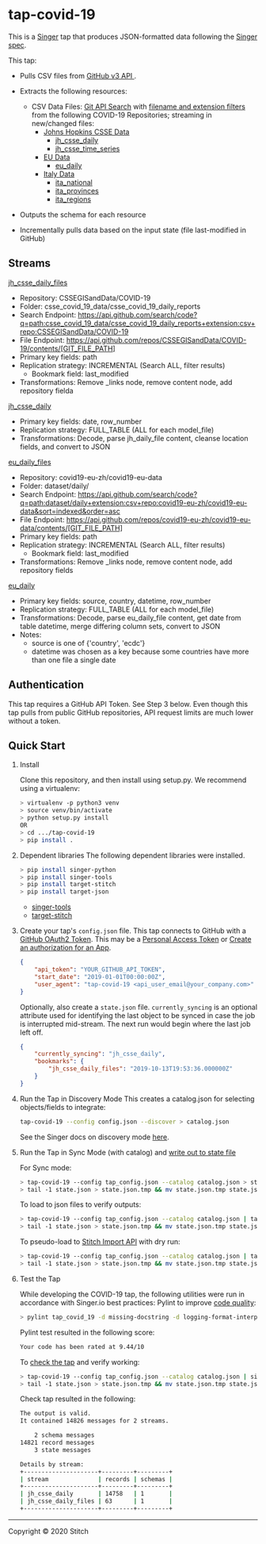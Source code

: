 # tap-covid-19

This is a [Singer](https://singer.io) tap that produces JSON-formatted data
following the [Singer
spec](https://github.com/singer-io/getting-started/blob/master/SPEC.md).

This tap:

- Pulls CSV files from [GitHub v3 API ](https://developer.github.com/v3/).
- Extracts the following resources:
  - CSV Data Files: [Git API Search](https://developer.github.com/v3/search/#search-code) with [filename and extension filters](https://help.github.com/en/articles/searching-code) from the following COVID-19 Repositories; streaming in new/changed files:
    - [Johns Hopkins CSSE Data](https://github.com/CSSEGISandData/COVID-19)
      - [jh_csse_daily](https://github.com/CSSEGISandData/COVID-19/tree/master/csse_covid_19_data/csse_covid_19_daily_reports)
      - [jh_csse_time_series](https://github.com/CSSEGISandData/COVID-19/tree/master/csse_covid_19_data/csse_covid_19_time_series)
    - [EU Data](https://github.com/covid19-eu-zh/covid19-eu-data)
      - [eu_daily](https://github.com/covid19-eu-zh/covid19-eu-data/tree/master/dataset)
    - [Italy Data](https://github.com/pcm-dpc/COVID-19)
      - [ita_national](https://github.com/pcm-dpc/COVID-19/tree/master/dati-andamento-nazionale)
      - [ita_provinces](https://github.com/pcm-dpc/COVID-19/tree/master/dati-province)
      - [ita_regions](https://github.com/pcm-dpc/COVID-19/tree/master/dati-regioni)

- Outputs the schema for each resource
- Incrementally pulls data based on the input state (file last-modified in GitHub)


## Streams

[jh_csse_daily_files](https://github.com/CSSEGISandData/COVID-19/tree/master/csse_covid_19_data/csse_covid_19_daily_reports)
- Repository: CSSEGISandData/COVID-19
- Folder: csse_covid_19_data/csse_covid_19_daily_reports
- Search Endpoint: https://api.github.com/search/code?q=path:csse_covid_19_data/csse_covid_19_daily_reports+extension:csv+repo:CSSEGISandData/COVID-19
- File Endpoint: https://api.github.com/repos/CSSEGISandData/COVID-19/contents/[GIT_FILE_PATH]
- Primary key fields: path
- Replication strategy: INCREMENTAL (Search ALL, filter results)
  - Bookmark field: last_modified
- Transformations: Remove _links node, remove content node, add repository fielda

[jh_csse_daily](https://github.com/CSSEGISandData/COVID-19/tree/master/csse_covid_19_data/csse_covid_19_daily_reports)
- Primary key fields: date, row_number
- Replication strategy: FULL_TABLE (ALL for each model_file)
- Transformations: Decode, parse jh_daily_file content, cleanse location fields, and convert to JSON

[eu_daily_files](https://github.com/covid19-eu-zh/covid19-eu-data/tree/master/dataset/daily)
- Repository: covid19-eu-zh/covid19-eu-data
- Folder: dataset/daily/
- Search Endpoint: https://api.github.com/search/code?q=path:dataset/daily+extension:csv+repo:covid19-eu-zh/covid19-eu-data&sort=indexed&order=asc
- File Endpoint: https://api.github.com/repos/covid19-eu-zh/covid19-eu-data/contents/[GIT_FILE_PATH]
- Primary key fields: path
- Replication strategy: INCREMENTAL (Search ALL, filter results)
  - Bookmark field: last_modified
- Transformations: Remove _links node, remove content node, add repository fields

[eu_daily](https://github.com/covid19-eu-zh/covid19-eu-data/tree/master/dataset/daily)
- Primary key fields: source, country, datetime, row_number
- Replication strategy: FULL_TABLE (ALL for each model_file)
- Transformations: Decode, parse eu_daily_file content, get date from table datetime, merge differing column sets, convert to JSON
- Notes:
    - source is one of {'country', 'ecdc'}
    - datetime was chosen as a key because some countries have more than one file a single date


## Authentication
This tap requires a GitHub API Token. See Step 3 below.
Even though this tap pulls from public GitHub repositories, API request limits are much lower without a token.

## Quick Start

1. Install

    Clone this repository, and then install using setup.py. We recommend using a virtualenv:

    ```bash
    > virtualenv -p python3 venv
    > source venv/bin/activate
    > python setup.py install
    OR
    > cd .../tap-covid-19
    > pip install .
    ```
2. Dependent libraries
    The following dependent libraries were installed.
    ```bash
    > pip install singer-python
    > pip install singer-tools
    > pip install target-stitch
    > pip install target-json
    
    ```
    - [singer-tools](https://github.com/singer-io/singer-tools)
    - [target-stitch](https://github.com/singer-io/target-stitch)

3. Create your tap's `config.json` file. This tap connects to GitHub with a [GitHub OAuth2 Token](https://developer.github.com/v3/#authentication). This may be a [Personal Access Token](https://github.com/settings/tokens) or [Create an authorization for an App](https://developer.github.com/v3/oauth_authorizations/#create-a-new-authorization). 

    ```json
    {
        "api_token": "YOUR_GITHUB_API_TOKEN",
        "start_date": "2019-01-01T00:00:00Z",
        "user_agent": "tap-covid-19 <api_user_email@your_company.com>"
    }
    ```

    
    Optionally, also create a `state.json` file. `currently_syncing` is an optional attribute used for identifying the last object to be synced in case the job is interrupted mid-stream. The next run would begin where the last job left off.

    ```json
    {
        "currently_syncing": "jh_csse_daily",
        "bookmarks": {
            "jh_csse_daily_files": "2019-10-13T19:53:36.000000Z"
        }
    }
    ```

4. Run the Tap in Discovery Mode
    This creates a catalog.json for selecting objects/fields to integrate:
    ```bash
    tap-covid-19 --config config.json --discover > catalog.json
    ```
   See the Singer docs on discovery mode
   [here](https://github.com/singer-io/getting-started/blob/master/docs/DISCOVERY_MODE.md#discovery-mode).

5. Run the Tap in Sync Mode (with catalog) and [write out to state file](https://github.com/singer-io/getting-started/blob/master/docs/RUNNING_AND_DEVELOPING.md#running-a-singer-tap-with-a-singer-target)

    For Sync mode:
    ```bash
    > tap-covid-19 --config tap_config.json --catalog catalog.json > state.json
    > tail -1 state.json > state.json.tmp && mv state.json.tmp state.json
    ```
    To load to json files to verify outputs:
    ```bash
    > tap-covid-19 --config tap_config.json --catalog catalog.json | target-json > state.json
    > tail -1 state.json > state.json.tmp && mv state.json.tmp state.json
    ```
    To pseudo-load to [Stitch Import API](https://github.com/singer-io/target-stitch) with dry run:
    ```bash
    > tap-covid-19 --config tap_config.json --catalog catalog.json | target-stitch --config target_config.json --dry-run > state.json
    > tail -1 state.json > state.json.tmp && mv state.json.tmp state.json
    ```

6. Test the Tap
    
    While developing the COVID-19 tap, the following utilities were run in accordance with Singer.io best practices:
    Pylint to improve [code quality](https://github.com/singer-io/getting-started/blob/master/docs/BEST_PRACTICES.md#code-quality):
    ```bash
    > pylint tap_covid_19 -d missing-docstring -d logging-format-interpolation -d too-many-locals -d too-many-arguments
    ```
    Pylint test resulted in the following score:
    ```bash
    Your code has been rated at 9.44/10
    ```

    To [check the tap](https://github.com/singer-io/singer-tools#singer-check-tap) and verify working:
    ```bash
    > tap-covid-19 --config tap_config.json --catalog catalog.json | singer-check-tap > state.json
    > tail -1 state.json > state.json.tmp && mv state.json.tmp state.json
    ```
    Check tap resulted in the following:
    ```bash
    The output is valid.
    It contained 14826 messages for 2 streams.

        2 schema messages
    14821 record messages
        3 state messages

    Details by stream:
    +---------------------+---------+---------+
    | stream              | records | schemas |
    +---------------------+---------+---------+
    | jh_csse_daily       | 14758   | 1       |
    | jh_csse_daily_files | 63      | 1       |
    +---------------------+---------+---------+


    ```
---

Copyright &copy; 2020 Stitch
